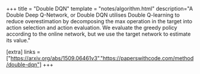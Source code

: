 +++
title = "Double DQN"
template = "notes/algorithm.html"
description="A Double Deep Q-Network, or Double DQN utilises Double Q-learning to reduce overestimation by decomposing the max operation in the target into action selection and action evaluation. We evaluate the greedy policy according to the online network, but we use the target network to estimate its value."

[extra]
links = ["https://arxiv.org/abs/1509.06461v3","https://paperswithcode.com/method/double-dqn"]
+++
